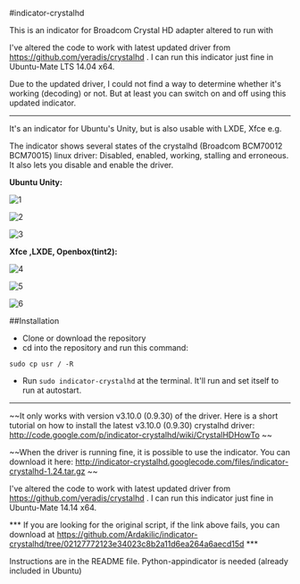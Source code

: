 #indicator-crystalhd

This is an indicator for Broadcom Crystal HD adapter altered to run with 

I've altered the code to work with latest updated driver from https://github.com/yeradis/crystalhd . I can run this indicator just fine in Ubuntu-Mate LTS 14.04 x64.

Due to the updated driver, I could not find a way to determine whether it's working (decoding) or not. But at least you can switch on and off using this updated indicator.

--------

It's an indicator for Ubuntu's Unity, but is also usable with LXDE, Xfce e.g.

The indicator shows several states of the crystalhd (Broadcom BCM70012 BCM70015) linux driver: Disabled, enabled, working, stalling and erroneous. It also lets you disable and enable the driver.

**Ubuntu Unity:**

![1](http://i.imgur.com/pKjWmZt.png) 

![2](http://i.imgur.com/BAnJK4t.png)

![3](http://i.imgur.com/PEKLpDN.png)

**Xfce ,LXDE, Openbox(tint2):**

![4](http://i.imgur.com/72C9QmN.png)

![5](http://i.imgur.com/aM3TjAm.png)

![6](http://i.imgur.com/tfjaPf3.png)



##Installation

* Clone or download the repository
* cd into the repository and run this command: 
```shell
sudo cp usr / -R
```
* Run `sudo indicator-crystalhd` at the terminal. It'll run and set itself to run at autostart.

--------

~~It only works with version v3.10.0 (0.9.30) of the driver. Here is a short tutorial on how to install the latest v3.10.0 (0.9.30) crystalhd driver: http://code.google.com/p/indicator-crystalhd/wiki/CrystalHDHowTo ~~

~~When the driver is running fine, it is possible to use the indicator. You can download it here: http://indicator-crystalhd.googlecode.com/files/indicator-crystalhd-1.24.tar.gz  ~~

I've altered the code to work with latest updated driver from https://github.com/yeradis/crystalhd . I can run this indicator just fine in Ubuntu-Mate 14.14 x64.

*** If you are looking for the original script, if the link above fails, you can download at https://github.com/Ardakilic/indicator-crystalhd/tree/02127772123e34023c8b2a11d6ea264a6aecd15d ***

Instructions are in the README file. Python-appindicator is needed (already included in Ubuntu)
